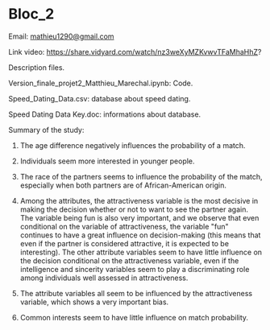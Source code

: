 # Bloc_2

Email: mathieu1290@gmail.com

Link video: https://share.vidyard.com/watch/nz3weXyMZKvwvTFaMhaHhZ?

Description files.

Version_finale_projet2_Matthieu_Marechal.ipynb: Code.

Speed_Dating_Data.csv: database about speed dating.

Speed Dating Data Key.doc: informations about database.

Summary of the study:

1) The age difference negatively influences the probability of a match.

2) Individuals seem more interested in younger people.

3) The race of the partners seems to influence the probability of the match, especially when both partners are of African-American origin.

4) Among the attributes, the attractiveness variable is the most decisive in making the decision whether or not to want to see the partner again. The variable being fun is also very important, and we observe that even conditional on the variable of attractiveness, the variable "fun" continues to have a great influence on decision-making (this means that even if the partner is considered attractive, it is expected to be interesting). The other attribute variables seem to have little influence on the decision conditional on the attractiveness variable, even if the intelligence and sincerity variables seem to play a discriminating role among individuals well assessed in attractiveness.

5) The attribute variables all seem to be influenced by the attractiveness variable, which shows a very important bias.

6) Common interests seem to have little influence on match probability.
